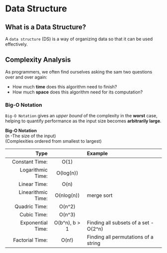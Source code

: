 # Data Structure
## What is a Data Structure?
A `data structure` (DS) is a way of organizing data so that it can be used effectively.

## Complexity Analysis
As programmers, we often find ourselves asking the sam two questions over and over again:
* How much **time** does this algorithm need to finish?
* How much **space** does this algorithm need for its computation?

### Big-O Notation
`Big-O Notation` gives an _upper bound_ of the complexity in the **worst** case, helping to quantify performance as the input size becomes **arbitrarily large**.

**Big-O Notation**  
(n -The size of the input)   
(Complexities ordered from smallest to largest)  

|Type  |         | Example |  
|------:|:-------:|:-----|
| Constant Time: |  O(1) |  |
| Logarithmic Time: |  O(log(n)) |  |
| Linear Time: |  O(n) |  |
| Linearithmic Time: |  O(nlog(n)) | merge sort  |
| Quadric Time: |  O(n^2) |   |
| Cubic Time: |  O(n^3) |   |
| Exponential Time: |  O(b^n), b > 1 | Finding all subsets of a set - O(2^n)|
| Factorial Time: |  O(n!) | Finding all permutations of a string|









